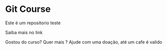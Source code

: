 # Git Course


Este é um repositorio teste

Saiba mais no link


Gostou do curso? Quer mais ? Ajude com uma doação, até um cafe é valido
